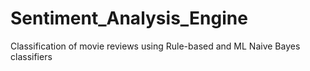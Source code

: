 # Sentiment_Analysis_Engine
Classification of movie reviews using Rule-based and ML Naive Bayes classifiers
